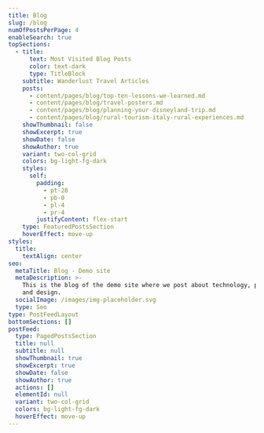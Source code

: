 ```yaml
---
title: Blog
slug: /blog
numOfPostsPerPage: 4
enableSearch: true
topSections:
  - title:
      text: Most Visited Blog Posts
      color: text-dark
      type: TitleBlock
    subtitle: Wanderlust Travel Articles
    posts:
      - content/pages/blog/top-ten-lessons-we-learned.md
      - content/pages/blog/travel-posters.md
      - content/pages/blog/planning-your-disneyland-trip.md
      - content/pages/blog/rural-tourism-italy-rural-experiences.md
    showThumbnail: false
    showExcerpt: true
    showDate: false
    showAuthor: true
    variant: two-col-grid
    colors: bg-light-fg-dark
    styles:
      self:
        padding:
          - pt-28
          - pb-0
          - pl-4
          - pr-4
        justifyContent: flex-start
    type: FeaturedPostsSection
    hoverEffect: move-up
styles:
  title:
    textAlign: center
seo:
  metaTitle: Blog - Demo site
  metaDescription: >-
    This is the blog of the demo site where we post about technology, product,
    and design.
  socialImage: /images/img-placeholder.svg
  type: Seo
type: PostFeedLayout
bottomSections: []
postFeed:
  type: PagedPostsSection
  title: null
  subtitle: null
  showThumbnail: true
  showExcerpt: true
  showDate: false
  showAuthor: true
  actions: []
  elementId: null
  variant: two-col-grid
  colors: bg-light-fg-dark
  hoverEffect: move-up
---
```


